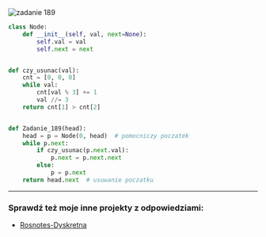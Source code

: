 <picture>
  <source srcset="../../srt/zbior_zadan/189.png" media="(prefers-color-scheme: light)">
  <source srcset="../../srt/zbior_zadan/black_189.png" media="(prefers-color-scheme: dark)">
  <img src="../../srt/zbior_zadan/black_189.png" alt="zadanie 189">
</picture>

```python
class Node:
    def __init__(self, val, next=None):
        self.val = val
        self.next = next


def czy_usunac(val):
    cnt = [0, 0, 0]
    while val:
        cnt[val % 3] += 1
        val //= 3
    return cnt[1] > cnt[2]


def Zadanie_189(head):
    head = p = Node(0, head)  # pomocniczy poczatek
    while p.next:
        if czy_usunac(p.next.val):
            p.next = p.next.next
        else:
            p = p.next
    return head.next  # usuwanie poczatku
```

---
### Sprawdź też moje inne projekty z odpowiedziami:
- [Rosnotes-Dyskretna](https://github.com/kamilGie/Rosnotes-Dyskretna)

